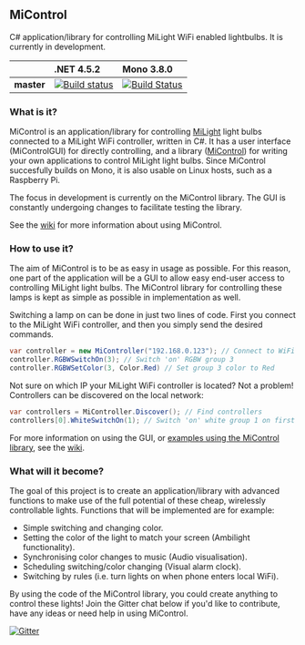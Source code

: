 ## MiControl

C# application/library for controlling MiLight WiFi enabled lightbulbs. It is currently in development.

|   | .NET 4.5.2 | Mono 3.8.0 |
|---|:-----------|:-----------|
| **master** | [![Build status](https://ci.appveyor.com/api/projects/status/vqi584om4kcj3032/branch/master?svg=true)](https://ci.appveyor.com/project/Milfje/micontrol/branch/master) | [![Build Status](https://travis-ci.org/Milfje/MiControl.svg?branch=master)](https://travis-ci.org/Milfje/MiControl) |

### What is it?

MiControl is an application/library for controlling <a href="http://www.milight.com/">MiLight</a> light bulbs connected to a MiLight WiFi controller, written in C#. It has a user interface (MiControlGUI) for directly controlling, and a library (<a href="http://github.com/Milfje/MiControl/wiki/MiControl">MiControl</a>) for writing your own applications to control MiLight light bulbs. Since MiControl succesfully builds on Mono, it is also usable on Linux hosts, such as a Raspberry Pi.

The focus in development is currently on the MiControl library. The GUI is constantly undergoing changes to facilitate testing the library.

See the <a href="https://github.com/Milfje/MiControl/wiki">wiki</a> for more information about using MiControl.

### How to use it?

The aim of MiControl is to be as easy in usage as possible. For this reason, one part of the application will be a GUI to allow easy end-user access to controlling MiLight light bulbs. The MiControl library for controlling these lamps is kept as simple as possible in implementation as well.

Switching a lamp on can be done in just two lines of code. First you connect to the MiLight WiFi controller, and then you simply send the desired commands.

```csharp
var controller = new MiController("192.168.0.123"); // Connect to WiFi controller
controller.RGBWSwitchOn(3); // Switch 'on' RGBW group 3
controller.RGBWSetColor(3, Color.Red) // Set group 3 color to Red
```

Not sure on which IP your MiLight WiFi controller is located? Not a problem! Controllers can be discovered on the local network:

```csharp
var controllers = MiController.Discover(); // Find controllers
controllers[0].WhiteSwitchOn(1); // Switch 'on' white group 1 on first found controller
```

For more information on using the GUI, or <a href="https://github.com/Milfje/MiControl/wiki/MiControl">examples using the MiControl library</a>, see the <a href="https://github.com/Milfje/MiControl/wiki">wiki</a>.

### What will it become?

The goal of this project is to create an application/library with advanced functions to make use of the full potential of these cheap, wirelessly controllable lights. Functions that will be implemented are for example:

* Simple switching and changing color.
* Setting the color of the light to match your screen (Ambilight functionality).
* Synchronising color changes to music (Audio visualisation).
* Scheduling switching/color changing (Visual alarm clock).
* Switching by rules (i.e. turn lights on when phone enters local WiFi).

By using the code of the MiControl library, you could create anything to control these lights! Join the Gitter chat below if you'd like to contribute, have any ideas or need help in using MiControl.

[![Gitter](https://badges.gitter.im/Join%20Chat.svg)](https://gitter.im/Milfje/MiControl?utm_source=badge&utm_medium=badge&utm_campaign=pr-badge)
